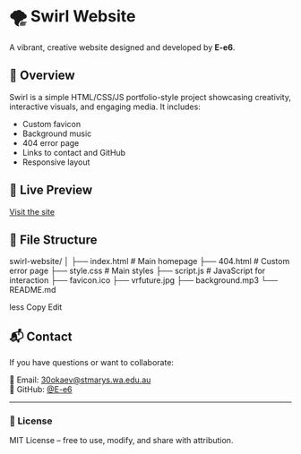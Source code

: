# 🌪️ Swirl Website

A vibrant, creative website designed and developed by **E-e6**.

## 🚀 Overview

Swirl is a simple HTML/CSS/JS portfolio-style project showcasing creativity, interactive visuals, and engaging media. It includes:

- Custom favicon
- Background music
- 404 error page
- Links to contact and GitHub
- Responsive layout

## 🔗 Live Preview

[Visit the site](https://E-e6.github.io/swirl-website/)

## 📂 File Structure

swirl-website/
│
├── index.html # Main homepage
├── 404.html # Custom error page
├── style.css # Main styles
├── script.js # JavaScript for interaction
├── favicon.ico
├── vrfuture.jpg
├── background.mp3
└── README.md

less
Copy
Edit

## 📬 Contact

If you have questions or want to collaborate:

📧 Email: [30okaev@stmarys.wa.edu.au](mailto:30okaev@stmarys.wa.edu.au)  
🐙 GitHub: [@E-e6](https://github.com/E-e6)

---

### 🧠 License

MIT License – free to use, modify, and share with attribution.

